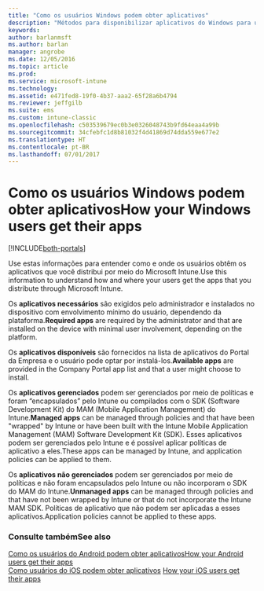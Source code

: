 ```yaml
---
title: "Como os usuários Windows podem obter aplicativos"
description: "Métodos para disponibilizar aplicativos do Windows para usuários"
keywords: 
author: barlanmsft
ms.author: barlan
manager: angrobe
ms.date: 12/05/2016
ms.topic: article
ms.prod: 
ms.service: microsoft-intune
ms.technology: 
ms.assetid: e471fed8-19f0-4b37-aaa2-65f28a6b4794
ms.reviewer: jeffgilb
ms.suite: ems
ms.custom: intune-classic
ms.openlocfilehash: c503539679ec0b3e0326048743b9fd64eaa4a99b
ms.sourcegitcommit: 34cfebfc1d8b81032f4d41869d74dda559e677e2
ms.translationtype: HT
ms.contentlocale: pt-BR
ms.lasthandoff: 07/01/2017
---
```

# <span data-ttu-id="86fb7-103">Como os usuários Windows podem obter aplicativos</span><span class="sxs-lookup"><span data-stu-id="86fb7-103">How your Windows users get their apps</span></span>
<a id="how-your-windows-users-get-their-apps" class="xliff"></a>

[!INCLUDE[both-portals](./includes/note-for-both-portals.md)]

<span data-ttu-id="86fb7-104">Use estas informações para entender como e onde os usuários obtêm os aplicativos que você distribui por meio do Microsoft Intune.</span><span class="sxs-lookup"><span data-stu-id="86fb7-104">Use this information to understand how and where your users get the apps that you distribute through Microsoft Intune.</span></span>

<span data-ttu-id="86fb7-105">Os **aplicativos necessários** são exigidos pelo administrador e instalados no dispositivo com envolvimento mínimo do usuário, dependendo da plataforma.</span><span class="sxs-lookup"><span data-stu-id="86fb7-105">**Required apps** are required by the administrator and that are installed on the device with minimal user involvement, depending on the platform.</span></span>

<span data-ttu-id="86fb7-106">Os **aplicativos disponíveis** são fornecidos na lista de aplicativos do Portal da Empresa e o usuário pode optar por instalá-los.</span><span class="sxs-lookup"><span data-stu-id="86fb7-106">**Available apps** are provided in the Company Portal app list and that a user might choose to install.</span></span>

<span data-ttu-id="86fb7-107">Os **aplicativos gerenciados** podem ser gerenciados por meio de políticas e foram “encapsulados” pelo Intune ou compilados com o SDK (Software Development Kit) do MAM (Mobile Application Management) do Intune.</span><span class="sxs-lookup"><span data-stu-id="86fb7-107">**Managed apps** can be managed through policies and that have been "wrapped" by Intune or have been built with the Intune Mobile Application Management (MAM) Software Development Kit (SDK).</span></span> <span data-ttu-id="86fb7-108">Esses aplicativos podem ser gerenciados pelo Intune e é possível aplicar políticas de aplicativo a eles.</span><span class="sxs-lookup"><span data-stu-id="86fb7-108">These apps can be managed by Intune, and application policies can be applied to them.</span></span>

<span data-ttu-id="86fb7-109">Os **aplicativos não gerenciados** podem ser gerenciados por meio de políticas e não foram encapsulados pelo Intune ou não incorporam o SDK do MAM do Intune.</span><span class="sxs-lookup"><span data-stu-id="86fb7-109">**Unmanaged apps** can be managed through policies and that have not been wrapped by Intune or that do not incorporate the Intune MAM SDK.</span></span> <span data-ttu-id="86fb7-110">Políticas de aplicativo que não podem ser aplicadas a esses aplicativos.</span><span class="sxs-lookup"><span data-stu-id="86fb7-110">Application policies cannot be applied to these apps.</span></span>

### <span data-ttu-id="86fb7-111">Consulte também</span><span class="sxs-lookup"><span data-stu-id="86fb7-111">See also</span></span>
<a id="see-also" class="xliff"></a>
[<span data-ttu-id="86fb7-112">Como os usuários do Android podem obter aplicativos</span><span class="sxs-lookup"><span data-stu-id="86fb7-112">How your Android users get their apps</span></span>](end-user-apps-android.md)</br><span data-ttu-id="86fb7-113">
[Como usuários do iOS podem obter aplicativos](end-user-apps-android.md)</span><span class="sxs-lookup"><span data-stu-id="86fb7-113">
[How your iOS users get their apps](end-user-apps-android.md)</span></span>
